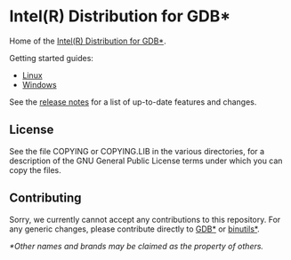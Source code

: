 # Intel(R) Distribution for GDB*

Home of the [Intel(R) Distribution for GDB*](https://software.intel.com/content/www/us/en/develop/tools/oneapi/components/distribution-for-gdb.html).

Getting started guides:

* [Linux](https://software.intel.com/content/www/us/en/develop/documentation/get-started-with-debugging-dpcpp-linux/top.html)
* [Windows](https://software.intel.com/content/www/us/en/develop/documentation/get-started-with-debugging-dpcpp-windows/top.html)

See the [release notes](https://www.intel.com/content/www/us/en/developer/articles/release-notes/gdb-release-notes.html)
for a list of up-to-date features and changes.

## License

See the file COPYING or COPYING.LIB in the various directories, for a description of the
GNU General Public License terms under which you can copy the files.

## Contributing

Sorry, we currently cannot accept any contributions to this repository.
For any generic changes, please contribute directly to [GDB*](https://sourceware.org/gdb/contribute/)
or [binutils*](https://www.gnu.org/software/binutils/).

*\*Other names and brands may be claimed as the property of others.*
